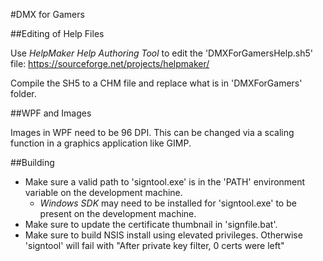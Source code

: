 #DMX for Gamers

##Editing of Help Files

Use *HelpMaker Help Authoring Tool* to edit the 'DMXForGamersHelp.sh5' file: https://sourceforge.net/projects/helpmaker/

Compile the SH5 to a CHM file and replace what is in 'DMXForGamers' folder.

##WPF and Images

Images in WPF need to be 96 DPI. This can be changed via a scaling function in a graphics application like GIMP.

##Building

- Make sure a valid path to 'signtool.exe' is in the 'PATH' environment variable on the development machine.
	- *Windows SDK* may need to be installed for 'signtool.exe' to be present on the development machine.
- Make sure to update the certificate thumbnail in 'signfile.bat'.
- Make sure to build NSIS install using elevated privileges.  Otherwise 'signtool' will fail with "After private key filter, 0 certs were left"
